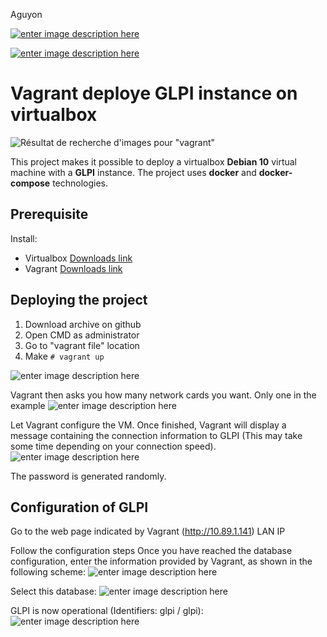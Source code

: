 Aguyon

[![enter image description here](https://img.shields.io/twitter/url?color=blue&label=Twitter&logo=blue&logoColor=blue&style=for-the-badge&url=https://twitter.com/aguyonp)](https://twitter.com/aguyonp)

[![enter image description here](https://img.shields.io/twitter/url?color=orange&label=Website&logo=blue&logoColor=blue&style=for-the-badge&url=https://aguyon.net)](https://aguyon.net)

# Vagrant deploye GLPI instance on virtualbox
![Résultat de recherche d'images pour "vagrant"](https://www.morot.fr/wp-content/uploads/2019/01/vagrant-logo.png)

This project makes it possible to deploy a virtualbox **Debian 10** virtual machine with a **GLPI** instance.
The project uses **docker** and **docker-compose** technologies.

## Prerequisite
Install:

 - Virtualbox  [Downloads link](https://www.virtualbox.org/wiki/Downloads)
 - Vagrant [Downloads link](https://www.vagrantup.com/downloads.html)

## Deploying the project

 1. Download archive on github
 2. Open CMD as administrator
 3. Go to "vagrant file" location
 4. Make `# vagrant up`

![enter image description here](https://i.imgur.com/sidYJfl.png)

Vagrant then asks you how many network cards you want.
Only one in the example
![enter image description here](https://i.imgur.com/tR6NHhQ.png)

Let Vagrant configure the VM. Once finished, Vagrant will display a message containing the connection information to GLPI (This may take some time depending on your connection speed).
![enter image description here](https://i.imgur.com/7Fdh8fu.png)

The password is generated randomly.

## Configuration of GLPI

Go to the web page indicated by Vagrant (http://10.89.1.141) LAN IP

Follow the configuration steps
Once you have reached the database configuration, enter the information provided by Vagrant, as shown in the following scheme:
![enter image description here](https://i.imgur.com/xPFCU2U.png)

Select this database:
![enter image description here](https://i.imgur.com/muay8yu.png)

GLPI is now operational (Identifiers: glpi / glpi):
![enter image description here](https://i.imgur.com/49K1HzN.png)

